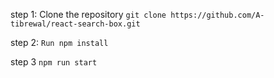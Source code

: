 step 1:
Clone the repository
``` git clone https://github.com/A-tibrewal/react-search-box.git ```

step 2: 
``` Run npm install ```

step 3
``` npm run start  ```
